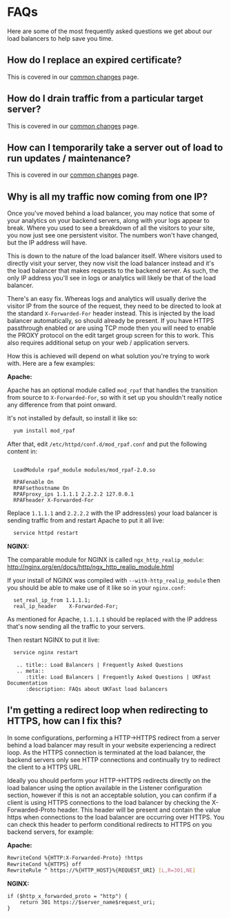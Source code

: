 # FAQs

Here are some of the most frequently asked questions we get about our load balancers to help save you time.

## How do I replace an expired certificate?

This is covered in our [common changes](common-changes.html#replacing-an-expired-ssl-certificate) page.

## How do I drain traffic from a particular target server?

This is covered in our [common changes](common-changes.html#drain-traffic-from-a-particular-target-server) page.

## How can I temporarily take a server out of load to run updates / maintenance?

This is covered in our [common changes](common-changes.html#temporarily-remove-a-target-server-from-behind-the-load-balancer) page.

## Why is all my traffic now coming from one IP?

Once you've moved behind a load balancer, you may notice that some of your analytics on your backend servers, along with your logs appear to break. Where you used to see a breakdown of all the visitors to your site, you now just see one persistent visitor. The numbers won't have changed, but the IP address will have.

This is down to the nature of the load balancer itself. Where visitors used to directly visit your server, they now visit the load balancer instead and it's the load balancer that makes requests to the backend server. As such, the only IP address you'll see in logs or analytics will likely be that of the load balancer.

There's an easy fix. Whereas logs and analytics will usually derive the visitor IP from the source of the request, they need to be directed to look at the standard `X-Forwarded-For` header instead. This is injected by the load balancer automatically, so should already be present. If you have HTTPS passthrough enabled or are using TCP mode then you will need to enable the PROXY protocol on the edit target group screen for this to work. This also requires additional setup on your web / application servers.

How this is achieved will depend on what solution you're trying to work with. Here are a few examples:

**Apache:**

Apache has an optional module called `mod_rpaf` that handles the transition from source to `X-Forwarded-For`, so with it set up you shouldn't really notice any difference from that point onward.

It's not installed by default, so install it like so:

```bash
  yum install mod_rpaf
```

After that, edit `/etc/httpd/conf.d/mod_rpaf.conf` and put the following content in:

```apacheconf

  LoadModule rpaf_module modules/mod_rpaf-2.0.so

  RPAFenable On
  RPAFsethostname On
  RPAFproxy_ips 1.1.1.1 2.2.2.2 127.0.0.1
  RPAFheader X-Forwarded-For
```

Replace `1.1.1.1` and `2.2.2.2` with the IP address(es) your load balancer is sending traffic from and restart Apache to put it all live:

```bash
  service httpd restart
```

**NGINX:**

The comparable module for NGINX is called `ngx_http_realip_module`: <http://nginx.org/en/docs/http/ngx_http_realip_module.html>

If your install of NGINX was compiled with `--with-http_realip_module` then you should be able to make use of it like so in your `nginx.conf`:

```nginx
  set_real_ip_from 1.1.1.1;
  real_ip_header    X-Forwarded-For;
```

As mentioned for Apache, `1.1.1.1` should be replaced with the IP address that's now sending all the traffic to your servers.

Then restart NGINX to put it live:

```bash
  service nginx restart
```

```eval_rst
   .. title:: Load Balancers | Frequently Asked Questions
   .. meta::
      :title: Load Balancers | Frequently Asked Questions | UKFast Documentation
      :description: FAQs about UKFast load balancers
```

## I'm getting a redirect loop when redirecting to HTTPS, how can I fix this?

In some configurations, performing a HTTP->HTTPS redirect from a server behind a load balancer may result in your website experiencing a redirect loop. As the HTTPS connection is terminated at the load balancer, the backend servers only see HTTP connections and continually try to redirect the client to a HTTPS URL.

Ideally you should perform your HTTP->HTTPS redirects directly on the load balancer using the option available in the Listener configuration section, however if this is not an acceptable solution, you can confirm if a client is using HTTPS connections to the load balancer by checking the X-Forwarded-Proto header. This header will be present and contain the value https when connections to the load balancer are occurring over HTTPS. You can check this header to perform conditional redirects to HTTPS on you backend servers, for example:

**Apache:**

```bash
RewriteCond %{HTTP:X-Forwarded-Proto} !https
RewriteCond %{HTTPS} off
RewriteRule ^ https://%{HTTP_HOST}%{REQUEST_URI} [L,R=301,NE]
```

**NGINX:**

```nginx
if ($http_x_forwarded_proto = "http") {
    return 301 https://$server_name$request_uri;
}
```

